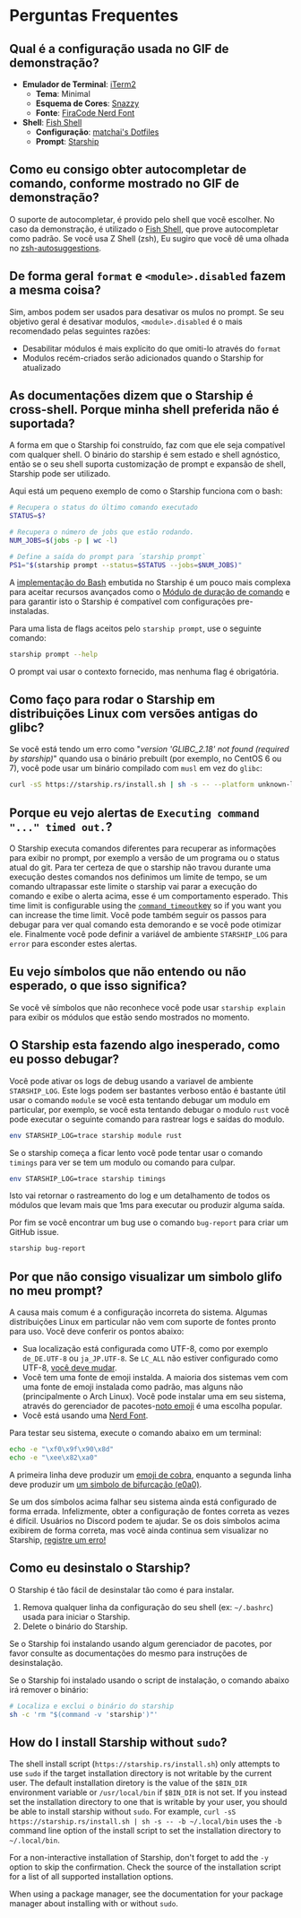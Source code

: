 # Perguntas Frequentes

## Qual é a configuração usada no GIF de demonstração?

- **Emulador de Terminal**: [iTerm2](https://iterm2.com/)
  - **Tema**: Minimal
  - **Esquema de Cores**: [Snazzy](https://github.com/sindresorhus/iterm2-snazzy)
  - **Fonte**: [FiraCode Nerd Font](https://www.nerdfonts.com/font-downloads)
- **Shell**: [Fish Shell](https://fishshell.com/)
  - **Configuração**: [matchai's Dotfiles](https://github.com/matchai/dotfiles/blob/b6c6a701d0af8d145a8370288c00bb9f0648b5c2/.config/fish/config.fish)
  - **Prompt**: [Starship](https://starship.rs/)

## Como eu consigo obter autocompletar de comando, conforme mostrado no GIF de demonstração?

O suporte de autocompletar, é provido pelo shell que você escolher. No caso da demonstração, é utilizado o [Fish Shell](https://fishshell.com/), que prove autocompletar como padrão. Se você usa Z Shell (zsh), Eu sugiro que você dê uma olhada no [zsh-autosuggestions](https://github.com/zsh-users/zsh-autosuggestions).

## De forma geral `format` e `<module>.disabled` fazem a mesma coisa?

Sim, ambos podem ser usados para desativar os mulos no prompt. Se seu objetivo geral é desativar modulos, `<module>.disabled` é o mais recomendado pelas seguintes razões:

- Desabilitar módulos é mais explícito do que omiti-lo através do `format`
- Modulos recém-criados serão adicionados quando o Starship for atualizado

## As documentações dizem que o Starship é cross-shell. Porque minha shell preferida não é suportada?

A forma em que o Starship foi construído, faz com que ele seja compatível com qualquer shell. O binário do starship é sem estado e shell agnóstico, então se o seu shell suporta customização de prompt e expansão de shell, Starship pode ser utilizado.

Aqui está um pequeno exemplo de como o Starship funciona com o bash:

```sh
# Recupera o status do último comando executado
STATUS=$?

# Recupera o número de jobs que estão rodando.
NUM_JOBS=$(jobs -p | wc -l)

# Define a saída do prompt para ´starship prompt`
PS1="$(starship prompt --status=$STATUS --jobs=$NUM_JOBS)"
```

A [implementação do Bash](https://github.com/starship/starship/blob/master/src/init/starship.bash) embutida no Starship é um pouco mais complexa para aceitar recursos avançados como o [Módulo de duração de comando](https://starship.rs/config/#command-duration) e para garantir isto o Starship é compatível com configurações pre-instaladas.

Para uma lista de flags aceitos pelo `starship prompt`, use o seguinte comando:

```sh
starship prompt --help
```

O prompt vai usar o contexto fornecido, mas nenhuma flag é obrigatória.

## Como faço para rodar o Starship em distribuições Linux com versões antigas do glibc?

Se você está tendo um erro como "_version 'GLIBC_2.18' not found (required by starship)_" quando usa o binário prebuilt (por exemplo, no CentOS 6 ou 7), você pode usar um binário compilado com `musl` em vez do `glibc`:

```sh
curl -sS https://starship.rs/install.sh | sh -s -- --platform unknown-linux-musl
```

## Porque eu vejo alertas de `Executing command "..." timed out.`?

O Starship executa comandos diferentes para recuperar as informações para exibir no prompt, por exemplo a versão de um programa ou o status atual do git. Para ter certeza de que o starship não travou durante uma execução destes comandos nos definimos um limite de tempo, se um comando ultrapassar este limite o starship vai parar a execução do comando e exibe o alerta acima, esse é um comportamento esperado. This time limit is configurable using the [`command_timeout`key](../config/#prompt) so if you want you can increase the time limit. Você pode também seguir os passos para debugar para ver qual comando esta demorando e se você pode otimizar ele. Finalmente você pode definir a variável de ambiente `STARSHIP_LOG` para `error` para esconder estes alertas.

## Eu vejo símbolos que não entendo ou não esperado, o que isso significa?

Se você vê símbolos que não reconhece você pode usar `starship explain` para exibir os módulos que estão sendo mostrados no momento.

## O Starship esta fazendo algo inesperado, como eu posso debugar?

Você pode ativar os logs de debug usando a variavel de ambiente `STARSHIP_LOG`. Este logs podem ser bastantes verboso então é bastante útil usar o comando `module` se você esta tentando debugar um modulo em particular, por exemplo, se você esta tentando debugar o modulo `rust` você pode executar o seguinte comando para rastrear logs e saídas do modulo.

```sh
env STARSHIP_LOG=trace starship module rust
```

Se o starship começa a ficar lento você pode tentar usar o comando `timings` para ver se tem um modulo ou comando para culpar.

```sh
env STARSHIP_LOG=trace starship timings
```

Isto vai retornar o rastreamento do log e um detalhamento de todos os módulos que levam mais que 1ms para executar ou produzir alguma saída.

Por fim se você encontrar um bug use o comando `bug-report`  para criar um GitHub issue.

```sh
starship bug-report
```

## Por que não consigo visualizar um simbolo glifo no meu prompt?

A causa mais comum é a configuração incorreta do sistema. Algumas distribuições Linux em particular não vem com suporte de fontes pronto para uso. Você deve conferir os pontos abaixo:

- Sua localização está configurada como UTF-8, como por exemplo `de_DE.UTF-8` ou `ja_JP.UTF-8`. Se `LC_ALL` não estiver configurado como UTF-8, [você deve mudar](https://www.tecmint.com/set-system-locales-in-linux/).
- Você tem uma fonte de emoji instalda. A maioria dos sistemas vem com uma fonte de emoji instalada como padrão, mas alguns não (principalmente o Arch Linux). Você pode instalar uma em seu sistema, através do gerenciador de pacotes-[noto emoji](https://www.google.com/get/noto/help/emoji/) é uma escolha popular.
- Você está usando uma [Nerd Font](https://www.nerdfonts.com/).

Para testar seu sistema, execute o comando abaixo em um terminal:

```sh
echo -e "\xf0\x9f\x90\x8d"
echo -e "\xee\x82\xa0"
```

A primeira linha deve produzir um [emoji de cobra](https://emojipedia.org/snake/), enquanto a segunda linha deve produzir um [um simbolo de bifurcação (e0a0)](https://github.com/ryanoasis/powerline-extra-symbols#glyphs).

Se um dos símbolos acima falhar seu sistema ainda está configurado de forma errada. Infelizmente, obter a configuração de fontes correta as vezes é difícil. Usuários no Discord podem te ajudar. Se os dois símbolos acima exibirem de forma correta, mas você ainda continua sem visualizar no Starship, [registre um erro!](https://github.com/starship/starship/issues/new/choose)

## Como eu desinstalo o Starship?

O Starship é tão fácil de desinstalar tão como é para instalar.

1. Remova qualquer linha da configuração do seu shell (ex: `~/.bashrc`) usada para iniciar o Starship.
1. Delete o binário do Starship.

Se o Starship foi instalando usando algum gerenciador de pacotes, por favor consulte as documentações do mesmo para instruções de desinstalação.

Se o Starship foi instalado usando o script de instalação, o comando abaixo irá remover o binário:

```sh
# Localiza e exclui o binário do starship
sh -c 'rm "$(command -v 'starship')"'
```

## How do I install Starship without `sudo`?

The shell install script (`https://starship.rs/install.sh`) only attempts to use `sudo` if the target installation directory is not writable by the current user. The default installation diretory is the value of the `$BIN_DIR` environment variable or `/usr/local/bin` if `$BIN_DIR` is not set. If you instead set the installation directory to one that is writable by your user, you should be able to install starship without `sudo`. For example, `curl -sS https://starship.rs/install.sh | sh -s -- -b ~/.local/bin` uses the `-b` command line option of the install script to set the installation directory to `~/.local/bin`.

For a non-interactive installation of Starship, don't forget to add the `-y` option to skip the confirmation. Check the source of the installation script for a list of all supported installation options.

When using a package manager, see the documentation for your package manager about installing with or without `sudo`.
